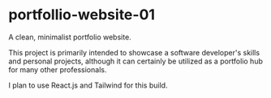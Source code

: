 # portfollio-website-01
A clean, minimalist portfolio website.

This project is primarily intended to showcase a software developer's skills and personal projects, although it can certainly be utilized as a portfolio hub for many other professionals.

I plan to use React.js and Tailwind for this build.


